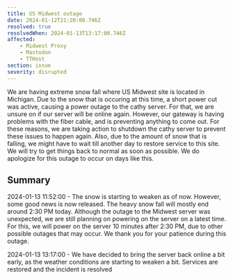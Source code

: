 ```yaml
---
title: US Midwest outage
date: 2024-01-12T21:20:00.746Z
resolved: true
resolvedWhen: 2024-01-13T13:17:00.746Z
affected:
    - Midwest Proxy
    - Mastodon
    - TTHost
section: issue
severity: disrupted
---
```


We are having extreme snow fall where US Midwest site is located in Michigan. Due to the snow that is occuring at this time, a short power cut was active, causing a power outage to the cathy server. For that, we are unsure on if our server will be online again.
However, our gateway is having problems with the fiber cable, and is preventing anything to come out. For these reasons, we are taking action to shutdown the cathy server to prevent these issues to happen again. Also, due to the amount of snow that is falling, we might have to wait till another day to restore service to this site.
We will try to get things back to normal as soon as possible. We do apologize for this outage to occur on days like this.

## Summary
2024-01-13 11:52:00 - The snow is starting to weaken as of now. However, some good news is now released. The heavy snow fall will mostly end around 2:30 PM today. Although the outage to the Midwest server was unexpected, we are still planning on powering on the server on a latest time. For this, we will power on the server 10 minutes after 2:30 PM, due to other possible outages that may occur. We thank you for your patience during this outage.

2024-01-13 13:17:00 - We have decided to bring the server back online a bit early, as the weather conditions are starting to weaken a bit. Services are restored and the incident is resolved